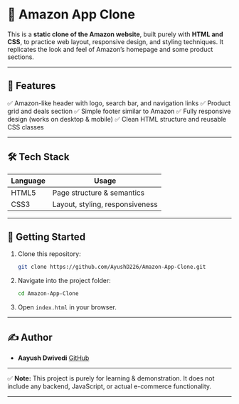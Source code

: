 # 🛒 Amazon App Clone

This is a **static clone of the Amazon website**, built purely with **HTML and CSS**, to practice web layout, responsive design, and styling techniques.
It replicates the look and feel of Amazon’s homepage and some product sections.

---

## 🚀 Features

✅ Amazon-like header with logo, search bar, and navigation links
✅ Product grid and deals section
✅ Simple footer similar to Amazon
✅ Fully responsive design (works on desktop & mobile)
✅ Clean HTML structure and reusable CSS classes

---

## 🛠️ Tech Stack

| Language | Usage                           |
| -------- | ------------------------------- |
| HTML5    | Page structure & semantics      |
| CSS3     | Layout, styling, responsiveness |


---

## 🚀 Getting Started

1. Clone this repository:

   ```bash
   git clone https://github.com/AyushD226/Amazon-App-Clone.git
   ```
2. Navigate into the project folder:

   ```bash
   cd Amazon-App-Clone
   ```
3. Open `index.html` in your browser.

---

## ✍️ Author

* **Aayush Dwivedi**
  [GitHub](https://github.com/AyushD226)

---

✅ **Note:**
This project is purely for learning & demonstration. It does not include any backend, JavaScript, or actual e-commerce functionality.

---

